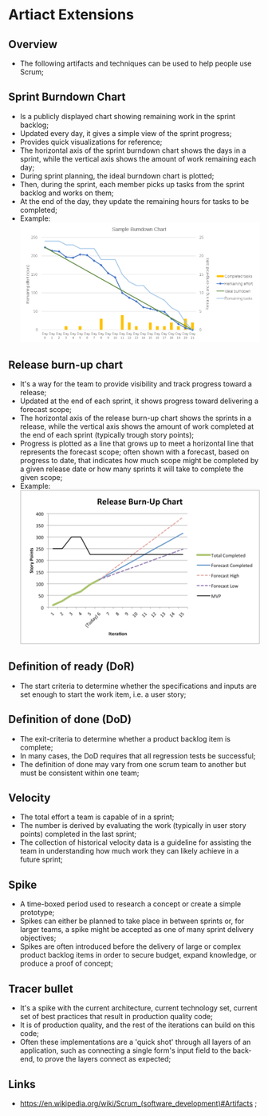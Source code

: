 # Artiact Extensions

## Overview

- The following artifacts and techniques can be used to help people use Scrum;

## Sprint Burndown Chart

- Is a publicly displayed chart showing remaining work in the sprint backlog;
- Updated every day, it gives a simple view of the sprint progress;
- Provides quick visualizations for reference;
- The horizontal axis of the sprint burndown chart shows the days in a sprint, while the vertical axis shows the amount of work remaining each day;
- During sprint planning, the ideal burndown chart is plotted;
- Then, during the sprint, each member picks up tasks from the sprint backlog and works on them;
- At the end of the day, they update the remaining hours for tasks to be completed;
- Example:
  ![Sprint Burndown Chart](https://github.com/JoaoGuimaraes22/2020-Todo/blob/master/Images/General%20Knowledge/Agile%20and%20Scrum/.2.5-burndown-chart-min.png)

## Release burn-up chart

- It's a way for the team to provide visibility and track progress toward a release;
- Updated at the end of each sprint, it shows progress toward delivering a forecast scope;
- The horizontal axis of the release burn-up chart shows the sprints in a release, while the vertical axis shows the amount of work completed at the end of each sprint (typically trough story points);
- Progress is plotted as a line that grows up to meet a horizontal line that represents the forecast scope; often shown with a forecast, based on progress to date, that indicates how much scope might be completed by a given release date or how many sprints it will take to complete the given scope;
- Example:
  ![Release Burn-Up Chart](https://github.com/JoaoGuimaraes22/2020-Todo/blob/master/Images/General%20Knowledge/Agile%20and%20Scrum/.2.5-burnup-chart-min.png)

## Definition of ready (DoR)

- The start criteria to determine whether the specifications and inputs are set enough to start the work item, i.e. a user story;

## Definition of done (DoD)

- The exit-criteria to determine whether a product backlog item is complete;
- In many cases, the DoD requires that all regression tests be successful;
- The definition of done may vary from one scrum team to another but must be consistent within one team;

## Velocity

- The total effort a team is capable of in a sprint;
- The number is derived by evaluating the work (typically in user story points) completed in the last sprint;
- The collection of historical velocity data is a guideline for assisting the team in understanding how much work they can likely achieve in a future sprint;

## Spike

- A time-boxed period used to research a concept or create a simple prototype;
- Spikes can either be planned to take place in between sprints or, for larger teams, a spike might be accepted as one of many sprint delivery objectives;
- Spikes are often introduced before the delivery of large or complex product backlog items in order to secure budget, expand knowledge, or produce a proof of concept;

## Tracer bullet

- It's a spike with the current architecture, current technology set, current set of best practices that result in production quality code;
- It is of production quality, and the rest of the iterations can build on this code;
- Often these implementations are a 'quick shot' through all layers of an application, such as connecting a single form's input field to the back-end, to prove the layers connect as expected;

## Links

- <https://en.wikipedia.org/wiki/Scrum_(software_development)#Artifacts> ;

